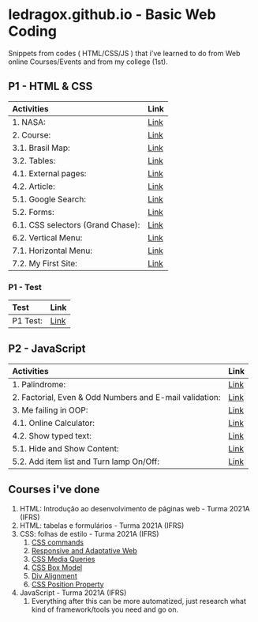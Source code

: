 # ledragox.github.io - Basic Web Coding

Snippets from codes ( HTML/CSS/JS ) that i've learned to do from Web online Courses/Events and from my college (1st).

## P1 - HTML & CSS

| Activities                        | Link                                                        |
| :-------------------------------- | :---------------------------------------------------------- |
| 1. NASA:                          | [Link](https://ledragox.github.io/college/P1/aula1/)        |
| 2. Course:                        | [Link](https://ledragox.github.io/college/P1/aula2/curso/)  |
| 3.1. Brasil Map:                  | [Link](https://ledragox.github.io/college/P1/aula3/)        |
| 3.2. Tables:                      | [Link](https://ledragox.github.io/college/P1/aula3/aula-3b) |
| 4.1. External pages:              | [Link](https://ledragox.github.io/college/P1/aula4/)        |
| 4.2. Article:                     | [Link](https://ledragox.github.io/college/P1/aula4/aula-4b) |
| 5.1. Google Search:               | [Link](https://ledragox.github.io/college/P1/aula5/)        |
| 5.2. Forms:                       | [Link](https://ledragox.github.io/college/P1/aula5/aula-5b) |
| 6.1. CSS selectors (Grand Chase): | [Link](https://ledragox.github.io/college/P1/aula6/)        |
| 6.2. Vertical Menu:               | [Link](https://ledragox.github.io/college/P1/aula6/aula-6b) |
| 7.1. Horizontal Menu:             | [Link](https://ledragox.github.io/college/P1/aula7/)        |
| 7.2. My First Site:               | [Link](https://ledragox.github.io/college/P1/aula7/aula-7b) |

### P1 - Test

| Test     | Link                                                      |
| :------- | :-------------------------------------------------------- |
| P1 Test: | [Link](https://ledragox.github.io/college/P1/Prova%20P1/) |

## P2 - JavaScript

| Activities                                              | Link                                                        |
| :------------------------------------------------------ | :---------------------------------------------------------- |
| 1. Palindrome:                                          | [Link](https://ledragox.github.io/college/P2/aula1/)        |
| 2. Factorial, Even & Odd Numbers and E-mail validation: | [Link](https://ledragox.github.io/college/P2/aula2/)        |
| 3. Me failing in OOP:                                   | [Link](https://ledragox.github.io/college/P2/aula3/)        |
| 4.1. Online Calculator:                                 | [Link](https://ledragox.github.io/college/P2/aula4/)        |
| 4.2. Show typed text:                                   | [Link](https://ledragox.github.io/college/P2/aula4/aula-4b) |
| 5.1. Hide and Show Content:                             | [Link](https://ledragox.github.io/college/P2/aula5/)        |
| 5.2. Add item list and Turn lamp On/Off:                | [Link](https://ledragox.github.io/college/P2/aula5/aula-5b) |

## Courses i've done

1. HTML: Introdução ao desenvolvimento de páginas web - Turma 2021A (IFRS)
2. HTML: tabelas e formulários - Turma 2021A (IFRS)
3. CSS: folhas de estilo - Turma 2021A (IFRS)
   1. [CSS commands](http://www.reveillere.fr/M2WEB/sheets/css.pdf)
   2. [Responsive and Adaptative Web](https://pt.slideshare.net/heraldo100/web-design-responsivo-e-adaptativo-html5css3)
   3. [CSS Media Queries](https://www.devmedia.com.br/utilizando-css-media-queries/27085)
   4. [CSS Box Model](https://www.w3schools.com/css/css_boxmodel.asp)
   5. [Div Alignment](https://learnlayout.com/inline-block.html)
   6. [CSS Position Property](https://www.w3schools.com/css/css_positioning.asp)
4. JavaScript - Turma 2021A (IFRS)
   1. Everything after this can be more automatized, just research what kind of framework/tools you need and go on.
